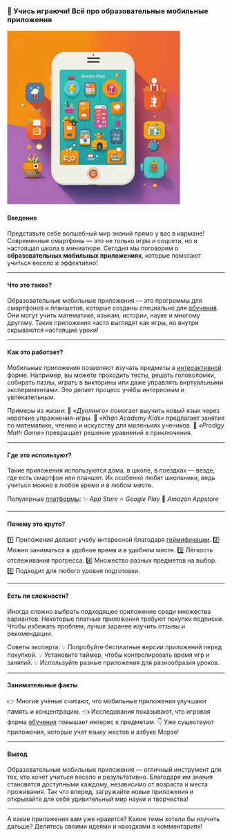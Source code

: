 ### 📱 Учись играючи! Всё про образовательные мобильные приложения
 <img src="../../../../WORK/learning/online/images/Образовательные_мобильные_приложения.jpg" width="400" height="400" />

#### Введение  
Представьте себе волшебный мир знаний прямо у вас в кармане! Современные смартфоны — это не только игры и соцсети, но и настоящая школа в миниатюре. Сегодня мы поговорим о **образовательных мобильных приложениях**, которые помогают учиться весело и эффективно!

---

#### Что это такое?
Образовательные мобильные приложения — это программы для смартфонов и планшетов, которые созданы специально для [обучения](Совместное_обучение.md). Они могут учить математике, языкам, истории, науке и многому другому. Такие приложения часто выглядят как игры, но внутри скрываются настоящие уроки!

---

#### Как это работает?
Мобильные приложения позволяют изучать предметы в [интерактивной](Интерактивное_и_практическое_обучение.md) форме. Например, вы можете проходить тесты, решать головоломки, собирать пазлы, играть в викторины или даже управлять виртуальными экспериментами. Это делает процесс учёбы интересным и увлекательным.

Примеры из жизни:
🔸 *«Дуолинго»* помогает выучить новый язык через короткие упражнения-игры.
🔹 *«Khan Academy Kids»* предлагает занятия по математике, чтению и искусству для маленьких учеников.
🔷 *«Prodigy Math Game»* превращает решение уравнений в приключения.

---

#### Где это используют?
Такие приложения используются дома, в школе, в поездках — везде, где есть смартфон или планшет. Их особенно любят школьники, ведь учиться можно в любое время и в любом месте.

Популярные [платформы](Геймифицированные_платформы.md):
✨ *App Store*
⭐ *Google Play*
🌟 *Amazon Appstore*

---

#### Почему это круто?
1️⃣ Приложения делают учебу интересной благодаря [геймификации](Геймифицированные_платформы.md).
2️⃣ Можно заниматься в удобное время и в удобном месте.
3️⃣ Лёгкость отслеживания прогресса.
4️⃣ Множество разных предметов на выбор.
5️⃣ Подходит для любого уровня подготовки.

---

#### Есть ли сложности?
Иногда сложно выбрать подходящее приложение среди множества вариантов. Некоторые платные приложения требуют покупки подписки. Чтобы избежать проблем, лучше заранее изучить отзывы и рекомендации.

Советы эксперта:
💡 Попробуйте бесплатные версии приложений перед покупкой.
💡 Установите таймер, чтобы контролировать время игр и занятий.
💡 Используйте разные приложения для разнообразия уроков.

---

#### Занимательные факты
👉 Многие учёные считают, что мобильные приложения улучшают память и концентрацию.
👈 Исследования показывают, что игровая форма [обучения](Совместное_обучение.md) повышает интерес к предметам.
👇 Уже существуют приложения, которые учат языку жестов и азбуке Морзе!

---

#### Вывод
Образовательные мобильные приложения — отличный инструмент для тех, кто хочет учиться весело и результативно. Благодаря им знания становятся доступными каждому, независимо от возраста и места проживания. Так что вперед, загружайте новые приложения и открывайте для себя удивительный мир науки и творчества!

---

А какие приложения вам уже нравятся? Какие темы хотели бы изучить дальше? Делитесь своими идеями и находками в комментариях!
